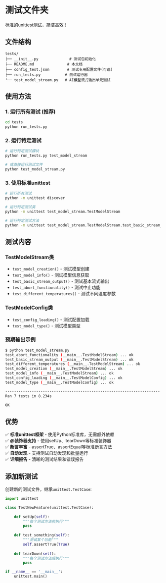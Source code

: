 # 测试文件夹

标准的unittest测试，简洁高效！

## 文件结构

```
tests/
├── __init__.py              # 测试包初始化
├── README.md               # 本文档
├── config_test.json        # 测试专用配置文件(可选)
├── run_tests.py           # 测试运行器
└── test_model_stream.py   # AI模型流式输出单元测试
```

## 使用方法

### 1. 运行所有测试 (推荐)
```bash
cd tests
python run_tests.py
```

### 2. 运行特定测试
```bash
# 运行特定测试模块
python run_tests.py test_model_stream

# 或直接运行测试文件
python test_model_stream.py
```

### 3. 使用标准unittest
```bash
# 运行所有测试
python -m unittest discover

# 运行特定测试类
python -m unittest test_model_stream.TestModelStream

# 运行特定测试方法
python -m unittest test_model_stream.TestModelStream.test_basic_stream_output
```

## 测试内容

### TestModelStream类
- `test_model_creation()` - 测试模型创建
- `test_model_info()` - 测试模型信息获取  
- `test_basic_stream_output()` - 测试基本流式输出
- `test_abort_functionality()` - 测试中止功能
- `test_different_temperatures()` - 测试不同温度参数

### TestModelConfig类
- `test_config_loading()` - 测试配置加载
- `test_model_type()` - 测试模型类型

### 预期输出示例
```bash
$ python test_model_stream.py
test_abort_functionality (__main__.TestModelStream) ... ok
test_basic_stream_output (__main__.TestModelStream) ... ok
test_different_temperatures (__main__.TestModelStream) ... ok
test_model_creation (__main__.TestModelStream) ... ok
test_model_info (__main__.TestModelStream) ... ok
test_config_loading (__main__.TestModelConfig) ... ok
test_model_type (__main__.TestModelConfig) ... ok

----------------------------------------------------------------------
Ran 7 tests in 8.234s

OK
```

## 优势

✅ **标准unittest框架** - 使用Python标准库，无需额外依赖  
✅ **@装饰器支持** - 使用setUp、tearDown等标准装饰器  
✅ **断言丰富** - assertTrue、assertEqual等标准断言方法  
✅ **自动发现** - 支持测试自动发现和批量运行  
✅ **详细报告** - 清晰的测试结果和错误报告  

## 添加新测试

创建新的测试文件，继承`unittest.TestCase`:

```python
import unittest

class TestNewFeature(unittest.TestCase):
    
    def setUp(self):
        """每个测试方法前执行"""
        pass
    
    def test_something(self):
        """测试某个功能"""
        self.assertTrue(True)
        
    def tearDown(self):
        """每个测试方法后执行"""
        pass

if __name__ == '__main__':
    unittest.main()
```
